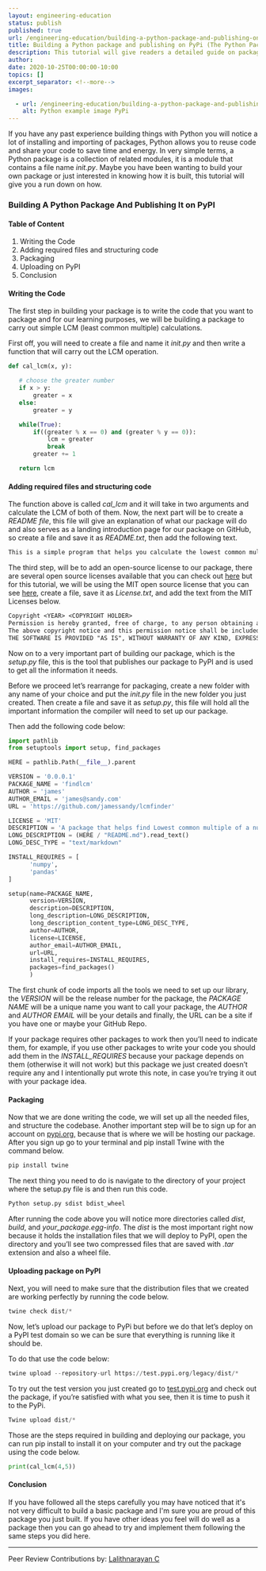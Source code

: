 ```yaml
---
layout: engineering-education
status: publish
published: true
url: /engineering-education/building-a-python-package-and-publishing-on-pypi/
title: Building a Python package and publishing on PyPi (The Python Package Index)
description: This tutorial will give readers a detailed guide on packages in Python and how to build one, it will take them through how to write and structure their code, structure and package it, and finally how to publish it on PyPI for their general python community.
author: 
date: 2020-10-25T00:00:00-10:00
topics: []
excerpt_separator: <!--more-->
images:

  - url: /engineering-education/building-a-python-package-and-publishing-on-pypi/hero.jpg
    alt: Python example image PyPi
---
```

If you have any past experience building things with Python you will notice a lot of installing and importing of packages, Python allows you to reuse code and share your code to save time and energy. In very simple terms, a Python package is a collection of related modules, it is a module that contains a file name *init.py*. Maybe you have been wanting to build your own package or just interested in knowing how it is built, this tutorial will give you a run down on how.
<!--more-->

### Building A Python Package And Publishing It on PyPI
#### Table of Content
1. Writing the Code
2. Adding required files and structuring code
3. Packaging
4. Uploading on PyPI
5. Conclusion

#### Writing the Code
The first step in building your package is to write the code that you want to package and for  our learning purposes, we will be building a package to carry out simple LCM (least common multiple) calculations.

First off, you will need to create a file and name it *init.py* and then write a function that will carry out the LCM  operation.

```python
def cal_lcm(x, y):

   # choose the greater number
   if x > y:
       greater = x
   else:
       greater = y

   while(True):
       if((greater % x == 0) and (greater % y == 0)):
           lcm = greater
           break
       greater += 1

   return lcm
```

#### Adding required files and structuring code
The function above is called *cal_lcm* and it will take in two arguments and calculate the LCM of both of them. Now, the next part will be to create a *README file*, this file will give an explanation of what our package will do and also serves as a landing introduction page for our package on GitHub, so create a file and save it as *README.txt*, then add the following text.

```txt
This is a simple program that helps you calculate the lowest common multiple of two numbers.
```

The third step, will be to add an open-source license to our package, there are several open source licenses available that you can check out [here]( https://opensource.org/licenses) but for this tutorial, we will be using the MIT open source license that you can see [here](https://opensource.org/licenses/MIT), create a file, save it as *License.txt*, and add the text from the MIT Licenses below.


```txt
Copyright <YEAR> <COPYRIGHT HOLDER>
Permission is hereby granted, free of charge, to any person obtaining a copy of this software and associated documentation files (the "Software"), to deal in the Software without restriction, including without limitation the rights to use, copy, modify, merge, publish, distribute, sublicense, and/or sell copies of the Software, and to permit persons to whom the Software is furnished to do so, subject to the following conditions:
The above copyright notice and this permission notice shall be included in all copies or substantial portions of the Software.
THE SOFTWARE IS PROVIDED "AS IS", WITHOUT WARRANTY OF ANY KIND, EXPRESS OR IMPLIED, INCLUDING BUT NOT LIMITED TO THE WARRANTIES OF MERCHANTABILITY, FITNESS FOR A PARTICULAR PURPOSE AND NONINFRINGEMENT. IN NO EVENT SHALL THE AUTHORS OR COPYRIGHT HOLDERS BE LIABLE FOR ANY CLAIM, DAMAGES OR OTHER LIABILITY, WHETHER IN AN ACTION OF CONTRACT, TORT OR OTHERWISE, ARISING FROM, OUT OF OR IN CONNECTION WITH THE SOFTWARE OR THE USE OR OTHER DEALINGS IN THE SOFTWARE.
```

Now on to a very important part of building our package, which is the *setup.py* file, this is the tool that publishes our package to PyPI and is used to get all the information it needs.

Before we proceed let’s rearrange for packaging, create a new folder with any name of your choice and put the *init.py* file in the new folder you just created. Then create a file and save it as *setup.py*, this file will hold all the important information the compiler will need to set up our package.

Then add the following code below:

```python
import pathlib
from setuptools import setup, find_packages

HERE = pathlib.Path(__file__).parent

VERSION = '0.0.0.1'
PACKAGE_NAME = 'findlcm'
AUTHOR = 'james'
AUTHOR_EMAIL = 'james@sandy.com'
URL = 'https://github.com/jamessandy/lcmfinder'

LICENSE = 'MIT'
DESCRIPTION = 'A package that helps find Lowest common multiple of a number'
LONG_DESCRIPTION = (HERE / "README.md").read_text()
LONG_DESC_TYPE = "text/markdown"

INSTALL_REQUIRES = [
      'numpy',
      'pandas'
]

setup(name=PACKAGE_NAME,
      version=VERSION,
      description=DESCRIPTION,
      long_description=LONG_DESCRIPTION,
      long_description_content_type=LONG_DESC_TYPE,
      author=AUTHOR,
      license=LICENSE,
      author_email=AUTHOR_EMAIL,
      url=URL,
      install_requires=INSTALL_REQUIRES,
      packages=find_packages()
      )

```

The first chunk of code imports all the tools we need to set up our library, the *VERSION* will be the release number for the package, the *PACKAGE NAME* will be a unique name you want to call your package, the *AUTHOR* and *AUTHOR EMAIL* will be your details and finally, the URL can be a site if you have one or maybe your GitHub Repo.

If your package requires other packages to work then you’ll need to indicate them, for example, if you use other packages to write your code you should add them in the *INSTALL_REQUIRES* because your package depends on them (otherwise it will not work) but this package we just created doesn’t require any and I intentionally put wrote this note, in case you’re trying it out with your package idea.

#### Packaging
Now that we are done writing the code, we will set up all the needed files, and structure the codebase. Another important step will be to sign up for an account on [pypi.org](pypi.org), because that is where we will be hosting our package. After you sign up go to your terminal and pip install Twine with the command below.

```python
pip install twine

```

The next thing you need to do is navigate to the directory of your project where the setup.py file is and then run this code.

```python
Python setup.py sdist bdist_wheel
```

After running the code above you will notice more directories called *dist*, *build*, and *your_package.egg-info*. The *dist* is the most important right now because it holds the installation files that we will deploy to PyPI, open the directory and you’ll see two compressed files that are saved with *.tar* extension and also a wheel file.

#### Uploading package on PyPI
Next, you will need to make sure that the distribution files that we created are working perfectly by running the code below.

```python
twine check dist/*
```

Now, let’s upload our package to PyPi but before we do that let’s deploy on a PyPI test domain so we can be sure that everything is running like it should be.

To do that use the code below:

```python
twine upload --repository-url https://test.pypi.org/legacy/dist/*
```

To try out the test version you just created go to [test.pypi.org](https://test.pypi.org/) and check out the package, if you’re satisfied with what you see, then it is time to push it to the PyPi.

```python
Twine upload dist/*
```

Those are the steps required in building and deploying our package, you can run pip install <package name> to install it on your computer and try out the package using the code below.

```python
print(cal_lcm(4,5))
```

#### Conclusion
If you have followed all the steps carefully you may have noticed that it's not very difficult to build a basic package and I'm sure you are proud of this package you just built. If you have other ideas you feel will do well as a package then you can go ahead to try and implement them following the same steps you did here.

---
Peer Review Contributions by: [Lalithnarayan C](/engineering-education/authors/lalithnarayan-c/)

